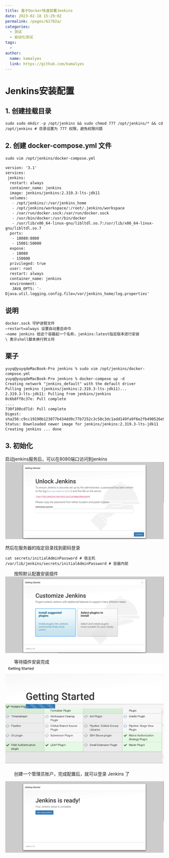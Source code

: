 ```yaml
---
title: 基于Docker快速部署Jenkins
date: 2023-02-18 15:29:02
permalink: /pages/61792a/
categories:
  - 测试
  - 自动化测试
tags:
  - 
author: 
  name: kamalyes
  link: https://github.com/kamalyes
---
```



# Jenkins安装配置

**1. 创建挂载目录**
------
```
sudo sudo mkdir -p /opt/jenkins && sudo chmod 777 /opt/jenkins/* && cd /opt/jenkins # 目录设置为 777 权限，避免权限问题
```
**2. 创建 docker-compose.yml 文件**
------
`sudo vim /opt/jenkins/docker-compose.yml`
```
version: '3.1'
services:
 jenkins:
  restart: always
  container_name: jenkins
  image: jenkins/jenkins:2.319.3-lts-jdk11
  volumes:
   - /opt/jenkins/:/var/jenkins_home
   - /opt/jenkins/workspace/:/root/.jenkins/workspace
   - /var/run/docker.sock:/var/run/docker.sock
   - /usr/bin/docker:/usr/bin/docker
   - /usr/lib/x86_64-linux-gnu/libltdl.so.7:/usr/lib/x86_64-linux-gnu/libltdl.so.7
  ports:
   - 18080:8080
   - 15001:50000
  expose:
   - 18080
   - 150000
  privileged: true
  user: root
  restart: always
  container_name: jenkins
  environment:
   JAVA_OPTS: '-Djava.util.logging.config.file=/var/jenkins_home/log.properties'
```
**说明**
-----
```
docker.sock 守护进程文件
–restart=always 设置自动重启命令
–name jenkins 给这个容器起一个名称，jenkins:latest指定版本进行安装
\ 表示shell脚本换行转义符
```
**栗子**
-----
```
yuyq@yuyqdeMacBook-Pro jenkins % sudo vim /opt/jenkins/docker-compose.yml
yuyq@yuyqdeMacBook-Pro jenkins % docker-compose up -d                    
Creating network "jenkins_default" with the default driver
Pulling jenkins (jenkins/jenkins:2.319.3-lts-jdk11)...
2.319.3-lts-jdk11: Pulling from jenkins/jenkins
0c6b8ff8c37e: Pull complete
....
730f100cd71d: Pull complete
Digest: sha256:c9cc19190b123077b434dd9c77b7252c3c58c3dc1add149fa9f6e2fb490526e9
Status: Downloaded newer image for jenkins/jenkins:2.319.3-lts-jdk11
Creating jenkins ... done
```

**3. 初始化**
------

启动jenkins服务后，可以在8080端口访问到jenkins
![jinkins_init_password](https://raw.githubusercontent.com/kamalyes/image-bed/master/col//jenkins/jinkins_init_password.png)

然后在服务器的指定目录找到密码登录
```
cat secrets/initialAdminPassword # 宿主机
/var/lib/jenkins/secrets/initialAdminPassword # 容器内部
```

　　按照默认配置安装插件  
![install_jenkins_plug](https://raw.githubusercontent.com/kamalyes/image-bed/master/col//jenkins/install_jenkins_plug.png)

　　等待插件安装完成  
![padding_jenkins_plug_installed](https://raw.githubusercontent.com/kamalyes/image-bed/master/col//jenkins/padding_jenkins_plug_installed.png)

　　创建一个管理员账户，完成配置后，就可以登录 Jenkins 了

![init_jenkins_user](https://raw.githubusercontent.com/kamalyes/image-bed/master/col//jenkins/init_jenkins_user.png)
